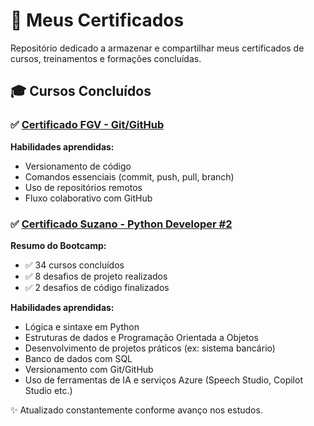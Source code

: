 # 📜 Meus Certificados  
Repositório dedicado a armazenar e compartilhar meus certificados de cursos, treinamentos e formações concluídas.

## 🎓 Cursos Concluídos

### ✅ [Certificado FGV - Git/GitHub](./Certificado%20FGV%20-%20Git%20GitHub.pdf)
**Habilidades aprendidas:**  
- Versionamento de código  
- Comandos essenciais (commit, push, pull, branch)  
- Uso de repositórios remotos  
- Fluxo colaborativo com GitHub  

### ✅ [Certificado Suzano - Python Developer #2](./Certificado%20Suzano%20-%20Python%20Developer%20%232.png)
**Resumo do Bootcamp:**  
- ✅ 34 cursos concluídos  
- ✅ 8 desafios de projeto realizados  
- ✅ 2 desafios de código finalizados

**Habilidades aprendidas:**  
- Lógica e sintaxe em Python  
- Estruturas de dados e Programação Orientada a Objetos  
- Desenvolvimento de projetos práticos (ex: sistema bancário)  
- Banco de dados com SQL  
- Versionamento com Git/GitHub  
- Uso de ferramentas de IA e serviços Azure (Speech Studio, Copilot Studio etc.)

✨ Atualizado constantemente conforme avanço nos estudos.

